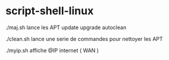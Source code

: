 # script-shell-linux

./maj.sh 
lance les APT update upgrade autoclean

./clean.sh 
lance une serie de commandes pour nettoyer les APT

./myip.sh 
affiche @IP internet ( WAN )
